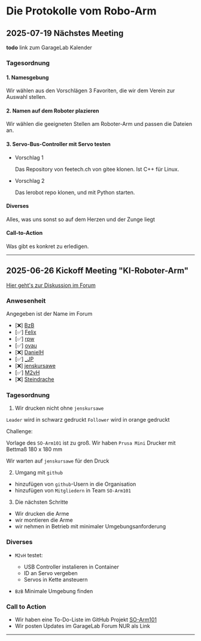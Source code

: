# Die Protokolle vom Robo-Arm

## 2025-07-19 Nächstes Meeting

**todo** link zum GarageLab Kalender

### Tagesordnung

#### 1. Namesgebung

Wir wählen aus den Vorschlägen 3 Favoriten, die wir dem Verein zur Auswahl stellen.

#### 2. Namen auf dem Roboter plazieren

Wir wählen die geeigneten Stellen am Roboter-Arm und passen die Dateien an.

#### 3. Servo-Bus-Controller mit Servo testen

- Vorschlag 1

    Das Repository von feetech.ch von gitee klonen.
    Ist C++ für Linux.
    
- Vorschlag 2

    Das lerobot repo klonen, und mit Python starten.

#### Diverses

Alles, was uns sonst so auf dem Herzen und der Zunge liegt

#### Call-to-Action

Was gibt es konkret zu erledigen.

---

## 2025-06-26 Kickoff Meeting "KI-Roboter-Arm"

[Hier geht's zur Diskussion im Forum](https://forum.garage-lab.de/t/ki-roboterarm/19215/64)

### Anwesenheit

Angegeben ist der Name im Forum

- [❌] [BzB](https://forum.garage-lab.de/u/BzB/summary)
- [✅] [Felix](https://forum.garage-lab.de/u/Felix/summary)
- [✅] [rpw](https://forum.garage-lab.de/u/rpw/summary)
- [✅] [ovau](https://forum.garage-lab.de/u/ovau/summary)
- [❌] [DanielH](https://forum.garage-lab.de/u/DanielH/summary)
- [✅] [_JP](https://forum.garage-lab.de/u/_JP/summary)
- [❌] [jenskursawe](https://forum.garage-lab.de/u/jenskursawe/summary)
- [✅] [M2vH](https://forum.garage-lab.de/u/M2vH/summary)
- [❌] [Steindrache](https://forum.garage-lab.de/u/Steindrache/summary)

<!-- 
- [ ] [$name](https://forum.garage-lab.de/u/{$name}/summary) 
-->

### Tagesordnung

1. Wir drucken nicht ohne `jenskursawe`

`Leader` wird in schwarz gedruckt
`Follower` wird in orange gedruckt

Challenge:

Vorlage des `SO-Arm101` ist zu groß.
Wir haben `Prusa Mini` Drucker mit Bettmaß 180 x 180 mm

Wir warten auf `jenskursawe` für den Druck

2. Umgang mit `github`

- hinzufügen von `github`-Usern in die Organisation
- hinzufügen von `Mitgliedern` in Team `SO-Arm101`

3. Die nächsten Schritte

- Wir drucken die Arme
- wir montieren die Arme
- wir nehmen in Betrieb mit minimaler Umgebungsanforderung

### Diverses

- `M2vH` testet:
    - USB Controller instalieren in Container
    - ID an Servo vergeben
    - Servos in Kette ansteuern

- `BzB` Minimale Umgebung finden

### Call to Action

- Wir haben eine To-Do-Liste im GitHub Projekt [SO-Arm101](https://github.com/orgs/garagelab-dus/projects/1) 
- Wir posten Updates im GarageLab Forum NUR als Link

---
